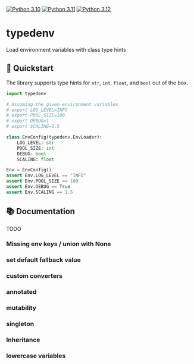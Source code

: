 [![Python 3.10](https://github.com/ShajeshJ/typedenv/actions/workflows/python-3.10.yml/badge.svg?branch=main)](https://github.com/ShajeshJ/typedenv/actions/workflows/python-3.10.yml)
[![Python 3.11](https://github.com/ShajeshJ/typedenv/actions/workflows/python-3.11.yml/badge.svg?branch=main)](https://github.com/ShajeshJ/typedenv/actions/workflows/python-3.11.yml)
[![Python 3.12](https://github.com/ShajeshJ/typedenv/actions/workflows/python-3.12.yml/badge.svg?branch=main)](https://github.com/ShajeshJ/typedenv/actions/workflows/python-3.12.yml)

# typedenv
Load environment variables with class type hints

## 🚀 Quickstart
The library supports type hints for `str`, `int`, `float`, and `bool` out of the box.

```python
import typedenv

# Assuming the given environment variables
# export LOG_LEVEL=INFO
# export POOL_SIZE=100
# export DEBUG=1
# export SCALING=1.5

class EnvConfig(typedenv.EnvLoader):
    LOG_LEVEL: str
    POOL_SIZE: int
    DEBUG: bool
    SCALING: float

Env = EnvConfig()
assert Env.LOG_LEVEL == "INFO"
assert Env.POOL_SIZE == 100
assert Env.DEBUG == True
assert Env.SCALING == 1.5
```

## 📚 Documentation
TODO

### Missing env keys / union with None

### set default fallback value

### custom converters

### annotated

### mutability

### singleton

### Inheritance

### lowercase variables
